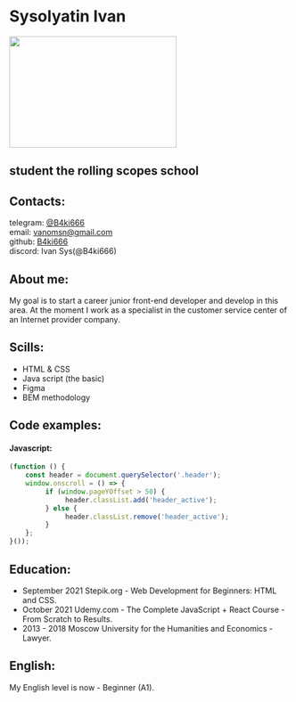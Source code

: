 # Sysolyatin Ivan
<img src="https://kinolexx.ru/files/film/2017/9/5/39468/kiber-gorod-edo-808-003.jpg" width="300" height="200" />
<!-- ![Photo](https://kinolexx.ru/files/film/2017/9/5/39468/kiber-gorod-edo-808-003.jpg) -->

## student the rolling scopes school

## Contacts:
telegram: [@B4ki666](https://t.me/B4ki666) <br> email: vanomsn@gmail.com <br> github: [B4ki666](https://github.com/B4ki666) <br> discord: Ivan Sys(@B4ki666)

## About me:
My goal is to start a career junior front-end developer and develop in this area. At the moment I work as a specialist in the customer service center of an Internet provider company.
## Scills:
* HTML & CSS 
* Java script (the basic)
* Figma
* BEM methodology

## Code examples:
#### Javascript:
```javascript
(function () {
	const header = document.querySelector('.header');
	window.onscroll = () => {
		 if (window.pageYOffset > 50) {
			  header.classList.add('header_active');
		 } else {
			  header.classList.remove('header_active');
		 }
	};
}());
```

## Education:
* September 2021 Stepik.org - Web Development for Beginners: HTML and CSS.
* October 2021 Udemy.com - The Complete JavaScript + React Course - From Scratch to Results.
* 2013 - 2018 Moscow University for the Humanities and Economics - Lawyer.
## English:
My English level is now - Beginner (A1).
